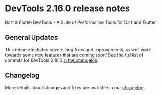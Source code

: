 # DevTools 2.16.0 release notes

Dart & Flutter DevTools - A Suite of Performance Tools for Dart and Flutter

## General Updates
This release included several bug fixes and improvements, as well work
towards some new features that are coming soon!
See the full list of commits for DevTools 2.16.0
[in the changelog](https://github.com/flutter/devtools/blob/master/CHANGELOG.md#2160).

## Changelog
More details about changes and fixes are available in our
[changelog](https://github.com/flutter/devtools/blob/master/CHANGELOG.md).
